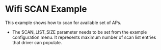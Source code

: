 # Wifi SCAN Example

This example shows how to scan for available set of APs.

* The SCAN_LIST_SIZE parameter needs to be set from the example configuration menu. It represents maximum number of scan list entries that driver can populate.